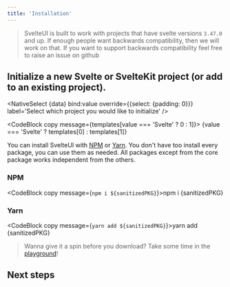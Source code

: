 ```yaml
---
title: 'Installation'
---
```


<script>
    import { NativeSelect, CheckboxGroup, Center, Container } from '@svelteuidev/core'
	import { CodeBlock, MinorHeading, NextSteps } from 'components'

    const data = ['Svelte', 'SvelteKit']
    const items = [
		{
			value: "@svelteuidev/core",
			label: "@svelteuidev/core"
		},
		{
			value: "@svelteuidev/actions",
			label: "@svelteuidev/actions"
		},
		{
			value: "@svelteuidev/utilities",
			label: "@svelteuidev/utilities"
		},
		{
			value: "@svelteuidev/motion",
			label: "@svelteuidev/motion"
		},
		{
			value: "@svelteuidev/prism",
			label: "@svelteuidev/prism"
		}
	];


	let packages = ["@svelteuidev/core", "@svelteuidev/actions"];
	let templates = ["npx degit sveltejs/template my-svelte-project", "npm init svelte@next my-app"]
    $: value = 'Svelte'
	$: sanitizedPKG = packages.join(' ')
</script>

<MinorHeading />

> SvelteUI is built to work with projects that have svelte versions `3.47.0` and up. If enough people want backwards compatibility, then we will work on that. If you want to support backwards compatibility feel free to raise an issue on github

## **Initialize a new Svelte or SvelteKit project (or add to an existing project).**

<NativeSelect
{data}
bind:value
override={{select: {padding: 0}}}
label='Select which project you would like to initialize'
/>

<CodeBlock copy message={templates[value === 'Svelte' ? 0 : 1]}>
{value === 'Svelte' ? templates[0] : templates[1]}
</CodeBlock>

You can install SvelteUI with [NPM](https://npmjs.com) or [Yarn](https://yarnpkg.com). You don't have too install every package, you can use them as needed. All packages except from the core package works independent from the others.

<Center override={{bc: '$blue100', padding: '$10 $4'}}>
    <CheckboxGroup
	 	items={items} 
	 	bind:value={packages} 
	 	label={"Choose your packages"} 
	 />
</Center>

### NPM

<CodeBlock copy message={`npm i ${sanitizedPKG}`}>npm i {sanitizedPKG}</CodeBlock>

### Yarn

<CodeBlock copy message={`yarn add ${sanitizedPKG}`}>yarn add {sanitizedPKG}</CodeBlock>

> Wanna give it a spin before you download? Take some time in the [playground](playground)!

## Next steps

<NextSteps />